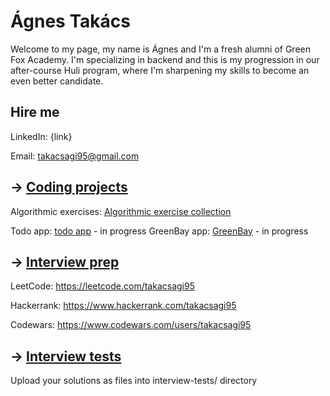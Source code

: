 # Ágnes Takács

Welcome to my page, my name is Ágnes and I'm a fresh alumni of Green Fox Academy. I'm specializing in backend and this is my progression in our after-course Huli program, where I'm sharpening my skills to become an even better candidate.

## Hire me
LinkedIn: {link}

Email: takacsagi95@gmail.com

## &rarr; [Coding projects](https://github.com/green-fox-academy/definitions/tree/master/project-phase/huli/coding-projects)
Algorithmic exercises: [Algorithmic exercise collection](https://github.com/takacsagi95/algorithmic-practices)

Todo app: [todo app](https://github.com/takacsagi95/todo-app) - in progress
GreenBay app: [GreenBay](https://github.com/takacsagi95/GreenBay) - in progress

## &rarr; [Interview prep](https://github.com/green-fox-academy/teaching-materials/tree/master/interview)
LeetCode: https://leetcode.com/takacsagi95

Hackerrank: https://www.hackerrank.com/takacsagi95

Codewars: https://www.codewars.com/users/takacsagi95

## &rarr; [Interview tests](https://github.com/green-fox-academy/teaching-materials/tree/master/project-phase/tech-interview-tests)
Upload your solutions as files into interview-tests/ directory


